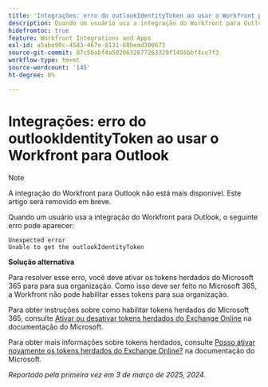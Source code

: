 ```yaml
---
title: 'Integrações: erro do outlookIdentityToken ao usar o Workfront para Outlook'
description: Quando um usuário usa a integração do Workfront para Outlook, pode ocorrer um erro.
hidefromtoc: true
feature: Workfront Integrations and Apps
exl-id: a5abe90c-4583-467e-8131-60bead300673
source-git-commit: 87c56abf4a5020632877263329f1455bbf4cc7f3
workflow-type: tm+mt
source-wordcount: '145'
ht-degree: 0%

---
```


# Integrações: erro do outlookIdentityToken ao usar o Workfront para Outlook

>[!NOTE]
>
>A integração do Workfront para Outlook não está mais disponível. Este artigo será removido em breve.

Quando um usuário usa a integração do Workfront para Outlook, o seguinte erro pode aparecer:

```
Unexpected error
Unable to get the outlookIdentityToken
```

**Solução alternativa**


Para resolver esse erro, você deve ativar os tokens herdados do Microsoft 365 para para sua organização. Como isso deve ser feito no Microsoft 365, a Workfront não pode habilitar esses tokens para sua organização.

Para obter instruções sobre como habilitar tokens herdados do Microsoft 365, consulte [Ativar ou desativar tokens herdados do Exchange Online](https://learn.microsoft.com/en-us/office/dev/add-ins/outlook/turn-exchange-tokens-on-off) na documentação do Microsoft.

Para obter mais informações sobre tokens herdados, consulte [Posso ativar novamente os tokens herdados do Exchange Online?](https://learn.microsoft.com/en-us/office/dev/add-ins/outlook/faq-nested-app-auth-outlook-legacy-tokens#can-i-turn-exchange-online-legacy-tokens-back-on) na documentação do Microsoft.


_Reportado pela primeira vez em 3 de março de 2025, 2024._
